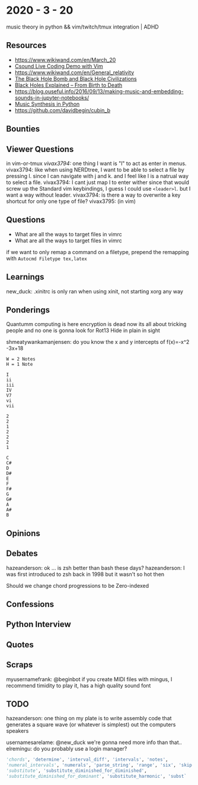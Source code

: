 # 2020 - 3 - 20

music theory in python && vim/twitch/tmux integration | ADHD

## Resources

- <https://www.wikiwand.com/en/March_20>
- [Csound Live Coding Demo with Vim](https://www.youtube.com/watch?v=NjSrh71B2yo)
- <https://www.wikiwand.com/en/General_relativity>
- [The Black Hole Bomb and Black Hole Civilizations](https://www.youtube.com/watch?v=ulCdoCfw-bY&feature=youtu.be)
- [Black Holes Explained – From Birth to Death](https://www.youtube.com/watch?v=e-P5IFTqB98&feature=youtu.be)
- <https://blog.ouseful.info/2016/09/13/making-music-and-embedding-sounds-in-jupyter-notebooks/>
- [Music Synthesis in Python](https://www.youtube.com/watch?v=ROlkhVs15AM&feature=youtu.be&t=333)
- <https://github.com/davidbegin/cubin_b>

## Bounties

## Viewer Questions

in vim-or-tmux
*vivax3794:* one thing I want is "l" to act as enter in menus.  vivax3794: like
when using NERDtree, I want to be able to select a file by pressing l. since I
can navigate with j and k. and I feel like l is a natrual way to select a file.
vivax3794: I cant just map l to enter wither since that would screw up the
Standard vim keybindings, I guess I could use `<leader>l`. but I want a way
without leader.  vivax3794: is there a way to overwrite a key shortcut for only
one type of file?  vivax3795: (in vim)

## Questions

- What are all the ways to target files in vimrc
- What are all the ways to target files in vimrc

if we want to only remap a command on a filetype, prepend
the remapping with
`Autocmd Filetype tex,latex`

## Learnings

new_duck: .xinitrc is only ran when using xinit, not starting xorg any way

## Ponderings

Quantumm computing is here
encryption is dead
now its all about tricking people
and no one is gonna look for Rot13
Hide in plain in sight

shmeatywankamanjensen: do you know the x and y intercepts of f(x)=-x^2 -3x+18

```music
W = 2 Notes
H = 1 Note

I
ii
iii
IV
V7
vi
vii

2
2
1
2
2
2
1

C
C#
D
D#
E
F
F#
G
G#
A
A#
B
```

## Opinions

## Debates

hazeanderson: ok ... is zsh better than bash these days?
hazeanderson: I was first introduced to zsh back in 1998 but it wasn't so hot then

Should we change chord progressions to be Zero-indexed

## Confessions

## Python Interview

## Quotes

## Scraps

myusernamefrank: @beginbot if you create MIDI files with mingus, I recommend
timidity to play it, has a high quality sound font

## TODO

hazeanderson: one thing on my plate is to write assembly code that generates a
square wave (or whatever is simplest) out the computers speakers

usernamesarelame: @new_duck we're gonna need more info than that..
elremingu: do you probably use a login manager?

```python
'chords', 'determine', 'interval_diff', 'intervals', 'notes',
'numeral_intervals', 'numerals', 'parse_string', 'range', 'six', 'skip',
'substitute', 'substitute_diminished_for_diminished',
'substitute_diminished_for_dominant', 'substitute_harmonic', 'subst`
```
